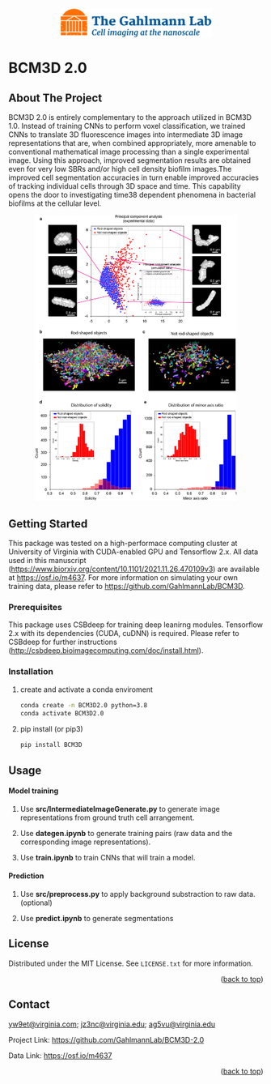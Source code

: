 <!-- Improved compatibility of back to top link: See: https://github.com/othneildrew/Best-README-Template/pull/73 -->
<a name="readme-top"></a>
<!--
*** Thanks for checking out the Best-README-Template. If you have a suggestion
*** that would make this better, please fork the repo and create a pull request
*** or simply open an issue with the tag "enhancement".
*** Don't forget to give the project a star!
*** Thanks again! Now go create something AMAZING! :D
-->



<!-- PROJECT LOGO -->
<br />

<div align="center">
  <a href="https://github.com/GahlmannLab/BCM3D-2.0">
    <img src="logo/lab logo.png" alt="Logo" width="300" >
  </a>

<div align="left">

# BCM3D 2.0

<!-- ABOUT THE PROJECT -->

## About The Project

 BCM3D 2.0 is entirely complementary to the approach utilized in BCM3D 1.0. Instead of training CNNs to perform voxel classification, we trained CNNs to translate 3D fluorescence images into intermediate 3D image representations that are, when combined appropriately, more amenable to conventional mathematical image processing than a single experimental image. Using this approach, improved segmentation results are obtained even for very low SBRs and/or high cell density biofilm images.The improved cell segmentation accuracies in turn enable improved accuracies of tracking individual cells through 3D space and time. This capability opens the door to investigating time38 dependent phenomena in bacterial biofilms at the cellular level. 

<div align="center">
  <a href="https://github.com/GahlmannLab/BCM3D-2.0">
    <img src="logo/figure3_v2.png" width = '400' >
  </a>

<div align="left">

## Getting Started

This package was tested on a high-performace computing cluster at University of Virginia with CUDA-enabled GPU and Tensorflow 2.x. All data used in this manuscript (https://www.biorxiv.org/content/10.1101/2021.11.26.470109v3) are available at https://osf.io/m4637. For more information on simulating your own training data, please refer to https://github.com/GahlmannLab/BCM3D. 

### Prerequisites

This package uses CSBdeep for training deep leanirng modules. Tensorflow 2.x with its dependencies (CUDA, cuDNN) is required. Please refer to CSBdeep for further instructions (http://csbdeep.bioimagecomputing.com/doc/install.html).

### Installation
1. create and activate a conda enviroment 
   ```sh
   conda create -n BCM3D2.0 python=3.8
   conda activate BCM3D2.0
   ```
2. pip install (or pip3)
   ```sh
   pip install BCM3D
   ```

<!-- USAGE EXAMPLES -->
## Usage

#### Model training

1. Use **src/IntermediateImageGenerate.py** to generate image representations from ground truth cell arrangement.

2. Use **dategen.ipynb** to generate training pairs (raw data and the corresponding image representations).

3. Use **train.ipynb** to train CNNs that will train a model.

#### Prediction

1. Use **src/preprocess.py** to apply background substraction to raw data. (optional)

2. Use **predict.ipynb** to generate segmentations


<!-- LICENSE -->



## License

Distributed under the MIT License. See `LICENSE.txt` for more information.

<p align="right">(<a href="#readme-top">back to top</a>)</p>

<!-- CONTACT -->
## Contact

 yw9et@virginia.com; jz3nc@virginia.edu; ag5vu@virginia.edu

Project Link: https://github.com/GahlmannLab/BCM3D-2.0

Data Link: https://osf.io/m4637

<p align="right">(<a href="#readme-top">back to top</a>)</p>




